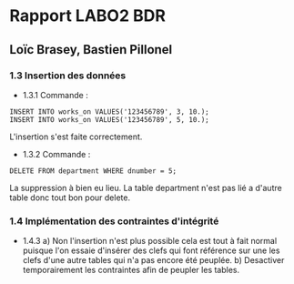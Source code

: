 # Rapport LABO2 BDR
## Loïc Brasey, Bastien Pillonel
### 1.3 Insertion des données
- 1.3.1
Commande :

```
INSERT INTO works_on VALUES('123456789', 3, 10.);
INSERT INTO works_on VALUES('123456789', 5, 10.);
```
L'insertion s'est faite correctement.

- 1.3.2
Commande :
```
DELETE FROM department WHERE dnumber = 5;
```
La suppression à bien eu lieu. La table department n'est pas lié a d'autre table donc tout bon pour delete.

### 1.4 Implémentation des contraintes d'intégrité
- 1.4.3
a) Non l'insertion n'est plus possible cela est tout à fait normal puisque l'on essaie d'insérer des clefs qui font référence sur une les clefs d'une autre tables qui n'a pas encore été peuplée.
b) Desactiver temporairement les contraintes afin de peupler les tables.


